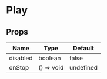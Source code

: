 # Play

## Props

| Name  | Type  | Default |
| ----- | ----- | ------- |
| disabled | boolean | false |
| onStop | () => void | undefined |
